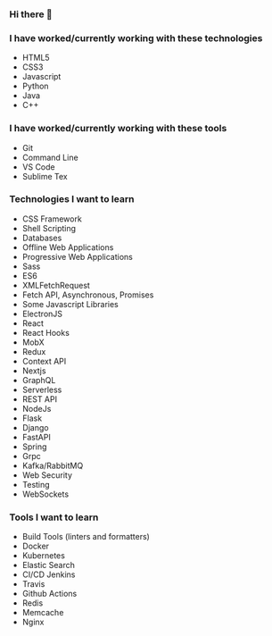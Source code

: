 ### Hi there 👋

<!--
**Singatha/Singatha** is a ✨ _special_ ✨ repository because its `README.md` (this file) appears on your GitHub profile.

Here are some ideas to get you started:

- 🔭 I’m currently working on some projects on Frontend Mentor
- 🌱 I’m currently learning ...
- 👯 I’m looking to collaborate on ...
- 🤔 I’m looking for help with ...
- 💬 Ask me about ...
- 📫 How to reach me: ...
- 😄 Pronouns: ...
- ⚡ Fun fact: ...
-->

### I have worked/currently working with these technologies

- HTML5
- CSS3
- Javascript
- Python
- Java
- C++

### I have worked/currently working with these tools
- Git
- Command Line
- VS Code
- Sublime Tex

### Technologies I want to learn

- CSS Framework
- Shell Scripting
- Databases
- Offline Web Applications
- Progressive Web Applications
- Sass
- ES6
- XMLFetchRequest
- Fetch API, Asynchronous, Promises
- Some Javascript Libraries
- ElectronJS
- React
- React Hooks
- MobX
- Redux
- Context API
- Nextjs
- GraphQL
- Serverless
- REST API
- NodeJs
- Flask
- Django
- FastAPI
- Spring
- Grpc
- Kafka/RabbitMQ
- Web Security
- Testing
- WebSockets

### Tools I want to learn

- Build Tools (linters and formatters)
- Docker
- Kubernetes
- Elastic Search
- CI/CD Jenkins
- Travis
- Github Actions
- Redis
- Memcache
- Nginx

<!-- ### Some Fancy github stats -->
